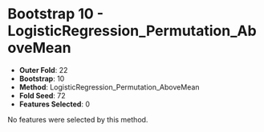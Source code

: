 # Bootstrap 10 - LogisticRegression_Permutation_AboveMean

- **Outer Fold**: 22
- **Bootstrap**: 10
- **Method**: LogisticRegression_Permutation_AboveMean
- **Fold Seed**: 72
- **Features Selected**: 0

No features were selected by this method.

